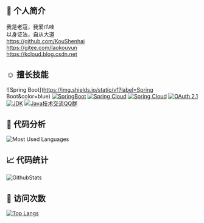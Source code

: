 ## 👋 个人简介
我是老寇，我爱爪哇  
以身证法，自从大道  
https://github.com/KouShenhai  
https://gitee.com/laokouyun  
https://kcloud.blog.csdn.net

## ☺️ 擅长技能
![Spring Boot](https://img.shields.io/static/v1?label=Spring Boot&color=blue)
    <a target="_blank" href="https://spring.io/projects/spring-boot"><img src="https://img.shields.io/static/v1?label=Spring Boot&message=3.0.2&color=green" alt="SpringBoot"></a>
    <a target="_blank" href="https://spring.io/projects/spring-cloud"><img alt="Spring Cloud" src="https://img.shields.io/static/v1?label=Spring Cloud&message=2022.0.1&color=green"></a>
    <a target="_blank" href="https://github.com/alibaba/spring-cloud-alibaba"><img alt="Spring Cloud" src="https://img.shields.io/static/v1?label=Spring Cloud Alibaba&message=2022.0.0.0-RC1&color=orange"></a>
    <a target="_blank" href="https://spring.io/projects/spring-authorization-server"><img alt="OAuth 2.1" src="https://img.shields.io/static/v1?label=OAuth 2.1&message=1.0.0&color=blue"></a>
    <a target="_blank" href="https://www.oracle.com/java/technologies/downloads/#java17"><img alt="JDK" src="https://img.shields.io/badge/JDK-17.0.4.1-blue.svg"/></a>
    <a target="_blank" href="https://qm.qq.com/cgi-bin/qm/qr?k=WFANTXDEjrDw6UxsrRFCv_rQsEu6LTxH&jump_from=webapi"><img src="https://img.shields.io/badge/Q群-218686225-blue.svg" alt="Java技术交流QQ群"></a>

## 🔭 代码分析
![Most Used Languages](https://github-readme-stats.vercel.app/api/top-langs/?username=KouShenhai&theme=dark&layout=compact)

## &#x1f4c8; 代码统计
![GithubStats](https://github-readme-stats.vercel.app/api?username=KouShenhai&show_icons=true&theme=dark&count_private=true)

## &#x1f92b; 访问次数

[![Top Langs](https://profile-counter.glitch.me/laokou/count.svg)](https://github.com/KouShenhai)
